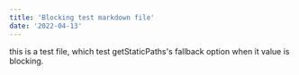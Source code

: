 ```yaml
---
title: 'Blocking test markdown file'
date: '2022-04-13'
---
```


this is a test file, which test getStaticPaths's fallback option when it value is blocking.